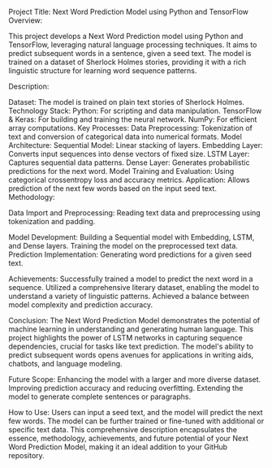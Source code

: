 Project Title: Next Word Prediction Model using Python and TensorFlow
Overview:

This project develops a Next Word Prediction model using Python and TensorFlow, leveraging natural language processing techniques. It aims to predict subsequent words in a sentence, given a seed text. The model is trained on a dataset of Sherlock Holmes stories, providing it with a rich linguistic structure for learning word sequence patterns.

Description:

Dataset: The model is trained on plain text stories of Sherlock Holmes.
Technology Stack:
Python: For scripting and data manipulation.
TensorFlow & Keras: For building and training the neural network.
NumPy: For efficient array computations.
Key Processes:
Data Preprocessing: Tokenization of text and conversion of categorical data into numerical formats.
Model Architecture:
Sequential Model: Linear stacking of layers.
Embedding Layer: Converts input sequences into dense vectors of fixed size.
LSTM Layer: Captures sequential data patterns.
Dense Layer: Generates probabilistic predictions for the next word.
Model Training and Evaluation: Using categorical crossentropy loss and accuracy metrics.
Application: Allows prediction of the next few words based on the input seed text.
Methodology:

Data Import and Preprocessing: Reading text data and preprocessing using tokenization and padding.

Model Development:
Building a Sequential model with Embedding, LSTM, and Dense layers.
Training the model on the preprocessed text data.
Prediction Implementation: Generating word predictions for a given seed text.

Achievements:
Successfully trained a model to predict the next word in a sequence.
Utilized a comprehensive literary dataset, enabling the model to understand a variety of linguistic patterns.
Achieved a balance between model complexity and prediction accuracy.

Conclusion:
The Next Word Prediction Model demonstrates the potential of machine learning in understanding and generating human language. This project highlights the power of LSTM networks in capturing sequence dependencies, crucial for tasks like text prediction. The model's ability to predict subsequent words opens avenues for applications in writing aids, chatbots, and language modeling.

Future Scope:
Enhancing the model with a larger and more diverse dataset.
Improving prediction accuracy and reducing overfitting.
Extending the model to generate complete sentences or paragraphs.

How to Use:
Users can input a seed text, and the model will predict the next few words.
The model can be further trained or fine-tuned with additional or specific text data.
This comprehensive description encapsulates the essence, methodology, achievements, and future potential of your Next Word Prediction Model, making it an ideal addition to your GitHub repository.
